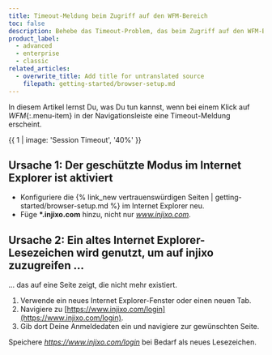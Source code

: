 ```yaml
---
title: Timeout-Meldung beim Zugriff auf den WFM-Bereich
toc: false
description: Behebe das Timeout-Problem, das beim Zugriff auf den WFM-Bereich angezeigt wird.
product_label:
  - advanced
  - enterprise
  - classic
related_articles:
  - overwrite_title: Add title for untranslated source
    filepath: getting-started/browser-setup.md
---
```


In diesem Artikel lernst Du, was Du tun kannst, wenn bei einem Klick auf _WFM_{:.menu-item} in der Navigationsleiste eine Timeout-Meldung erscheint.

{{ 1 | image: 'Session Timeout', '40%' }}

## Ursache 1: Der geschützte Modus im Internet Explorer ist aktiviert

- Konfiguriere die {% link_new vertrauenswürdigen Seiten | getting-started/browser-setup.md %} im Internet Explorer neu.
- Füge **\*.injixo.com** hinzu, nicht nur *www.injixo.com*.

## Ursache 2: Ein altes Internet Explorer-Lesezeichen wird genutzt, um auf injixo zuzugreifen ...

... das auf eine Seite zeigt, die nicht mehr existiert.

1. Verwende ein neues Internet Explorer-Fenster oder einen neuen Tab.
2. Navigiere zu [https://www.injixo.com/login](https://www.injixo.com/login).
3. Gib dort Deine Anmeldedaten ein und navigiere zur gewünschten Seite.

Speichere *https://www.injixo.com/login* bei Bedarf als neues Lesezeichen.
